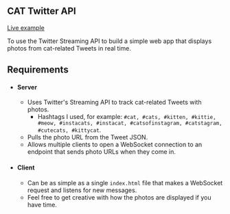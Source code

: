 ## CAT Twitter API
[Live example](http://cat-tweet.herokuapp.com/)

To use the Twitter Streaming API to build a simple web app that displays photos from cat-related Tweets in real time. 

## Requirements
 - #### Server
   - Uses Twitter's Streaming API to track cat-related Tweets with photos.
     - Hashtags I used, for example: `#cat, #cats, #kitten, #kittie, #meow, #instacats, #instacat, #catsofinstagram, #catstagram, #cutecats, #kittycat`.
   - Pulls the photo URL from the Tweet JSON.
   - Allows multiple clients to open a WebSocket connection to an endpoint that sends photo URLs when they come in.
   
 - #### Client
   - Can be as simple as a single `index.html` file that makes a WebSocket request and listens for new messages. 
   - Feel free to get creative with how the photos are displayed if you have time.
